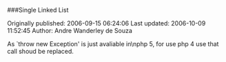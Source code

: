 ###Single Linked List

Originally published: 2006-09-15 06:24:06
Last updated: 2006-10-09 11:52:45
Author: Andre Wanderley de Souza

As `throw new Exception' is just avaliable in\nphp 5, for use php 4 use that call shoud be replaced.